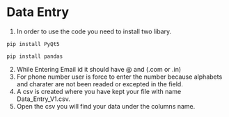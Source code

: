 # Data Entry

1. In order to use the code you need to install two libary.

`pip install PyQt5 `

`pip install pandas `

2. While Entering  Email id it should have @ and (.com or .in)
3. For phone number user is force to enter the number because alphabets and charater are not been readed or excepted in the field.
4. A csv is created where you have kept your file with name Data_Entry_V1.csv.
5. Open the csv you will find your data under the columns name.